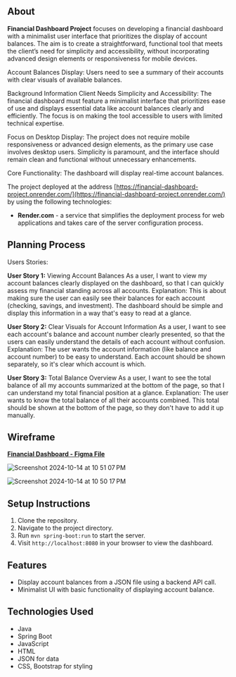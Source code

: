 ## About
**Financial Dashboard Project** focuses on developing a financial dashboard with a minimalist user interface that prioritizes the display of account balances. The aim is to create a straightforward, functional tool that meets the client’s need for simplicity and accessibility, without incorporating advanced design elements or responsiveness for mobile devices. 

Account Balances Display: Users need to see a summary of their accounts with clear visuals of available balances.

Background Information Client Needs Simplicity and Accessibility: The financial dashboard must feature a minimalist interface that prioritizes ease of use and displays essential data like account balances clearly and efficiently. The focus is on making the tool accessible to users with limited technical expertise. 

Focus on Desktop Display: The project does not require mobile responsiveness or advanced design elements, as the primary use case involves desktop users. Simplicity is paramount, and the interface should remain clean and functional without unnecessary enhancements.

Core Functionality: The dashboard will display real-time account balances.

The project deployed at the address [https://financial-dashboard-project.onrender.com/](https://financial-dashboard-project.onrender.com/) by using the following technologies:
- **Render.com** - a service that simplifies the deployment process for web applications and takes care of the server configuration process.

## Planning Process
 Users Stories:

**User Story 1:** Viewing Account Balances
As a user, I want to view my account balances clearly displayed on the dashboard,
so that  I can quickly assess my financial standing across all accounts.
Explanation:
This is about making sure the user can easily see their balances for each account (checking, savings, and investment). The dashboard should be simple and display this information in a way that's easy to read at a glance.

**User Story 2:** Clear Visuals for Account Information
As a user, I want to see each account's balance and account number clearly presented,
so that the users can easily understand the details of each account without confusion.
Explanation:
The user wants the account information (like balance and account number) to be easy to understand. Each account should be shown separately, so it's clear which account is which.

**User Story 3:** Total Balance Overview
As a user, I want to see the total balance of all my accounts summarized at the bottom of the page, so that I can understand my total financial position at a glance.
Explanation:
The user wants to know the total balance of all their accounts combined. This total should be shown at the bottom of the page, so they don't have to add it up manually.



 ## Wireframe 
[**Financial Dashboard - Figma File**](https://www.figma.com/design/rEVUPgOwYv2fGePxDQLkcb/Gladiators?node-id=0-1&node-type=canvas&t=xDYpasLMa7Ogzt1M-0)


![Screenshot 2024-10-14 at 10 51 07 PM](https://github.com/user-attachments/assets/71d2428b-032c-43bd-a6ab-ecf2b7033736)


![Screenshot 2024-10-14 at 10 50 17 PM](https://github.com/user-attachments/assets/36488a80-3447-4f29-8e15-9a6c204b30be)




## Setup Instructions
1. Clone the repository.
2. Navigate to the project directory.
3. Run `mvn spring-boot:run` to start the server.
4. Visit `http://localhost:8080` in your browser to view the dashboard.
   

## Features
- Display account balances from a JSON file using a backend API call.
- Minimalist UI with basic functionality of displaying account balance.


## Technologies Used
- Java
- Spring Boot
- JavaScript
- HTML
- JSON for data
- CSS, Bootstrap for styling


